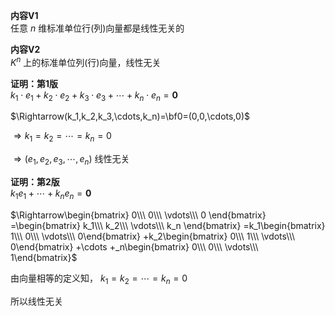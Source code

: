 **内容V1**    
任意 $n$ 维标准单位行(列)向量都是线性无关的    
    
**内容V2**    
 $K^n$ 上的标准单位列(行)向量，线性无关    
    
**证明：第1版**    
 $k_1\cdot e_1+k_2\cdot e_2+k_3\cdot e_3+    
\cdots+k_n\cdot e_n=\mathbf0$     
    
 $\Rightarrow(k_1,k_2,k_3,\cdots,k_n)=\bf0=(0,0,\cdots,0)$     
    
 $\Rightarrow k_1=k_2=\cdots=k_n=0$     
    
 $\Rightarrow(e_1,e_2,e_3,\cdots,e_n)$ 线性无关    
    
**证明：第2版**    
 $k_1e_1+\cdots+k_ne_n=\mathbf0$     
    
 $\Rightarrow\begin{bmatrix}    
0\\\ 0\\\ \vdots\\\ 0    
\end{bmatrix}    
=\begin{bmatrix}    
k_1\\\ k_2\\\ \vdots\\\ k_n    
\end{bmatrix}    
=k_1\begin{bmatrix}    
1\\\ 0\\\ \vdots\\\ 0\end{bmatrix}    
+k_2\begin{bmatrix}    
0\\\ 1\\\ \vdots\\\ 0\end{bmatrix}    
+\cdots    
+_n\begin{bmatrix}    
0\\\ 0\\\ \vdots\\\ 1\end{bmatrix}$     
    
由向量相等的定义知， $k_1=k_2=\cdots=k_n=0$     
    
所以线性无关    
